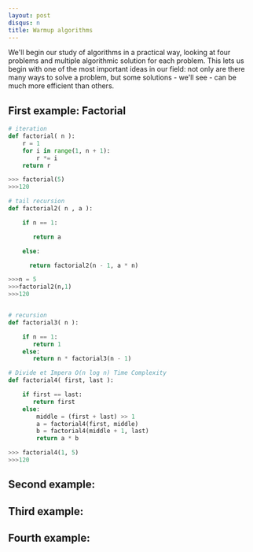 ```yaml
---
layout: post
disqus: n
title: Warmup algorithms
---
```


We'll begin our study of algorithms in a practical way, looking at four problems and multiple algorithmic solution for each problem. This lets us begin with one of the most important ideas in our field: not only are there many ways to solve a problem, but some solutions - we'll see - can be much more efficient than others.

## First example: Factorial

```python
# iteration
def factorial( n ):
    r = 1
    for i in range(1, n + 1):
        r *= i
    return r

>>> factorial(5)
>>>120    

# tail recursion
def factorial2( n , a ):

    if n == 1:

       return a

    else:

      return factorial2(n - 1, a * n)     

>>>n = 5
>>>factorial2(n,1)
>>>120
```

```python

# recursion
def factorial3( n ):

    if n == 1:
       return 1
    else:
       return n * factorial3(n - 1)

# Divide et Impera O(n log n) Time Complexity          
def factorial4( first, last ):

    if first == last:
       return first
    else:
        middle = (first + last) >> 1   
        a = factorial4(first, middle)
        b = factorial4(middle + 1, last)
        return a * b

>>> factorial4(1, 5)
>>>120    
```

## Second example:

## Third example:

## Fourth example:
